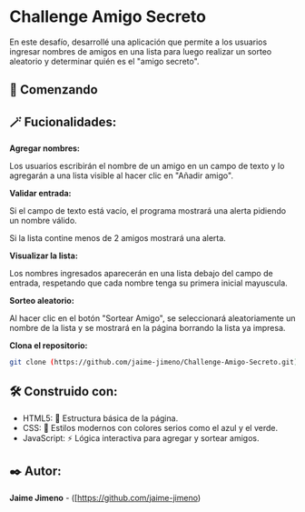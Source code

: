 # Challenge Amigo Secreto

En este desafío, desarrollé una aplicación que permite a los usuarios ingresar nombres de amigos en una lista para luego realizar un sorteo aleatorio y determinar quién es el "amigo secreto".

## 🚀 Comenzando 

## 🪄 Fucionalidades:

**Agregar nombres:**

Los usuarios escribirán el nombre de un amigo en un campo de texto y lo agregarán a una lista visible al hacer clic en "Añadir amigo".

**Validar entrada:**

Si el campo de texto está vacío, el programa mostrará una alerta pidiendo un nombre válido.

Si la lista contine menos de 2 amigos mostrará una alerta.

**Visualizar la lista:**

Los nombres ingresados aparecerán en una lista debajo del campo de entrada, respetando que cada nombre tenga su primera inicial mayuscula.

**Sorteo aleatorio:**

Al hacer clic en el botón "Sortear Amigo", se seleccionará aleatoriamente un nombre de la lista y se mostrará en la página borrando la lista ya impresa.

**Clona el repositorio:**
```bash
git clone (https://github.com/jaime-jimeno/Challenge-Amigo-Secreto.git)
```
## 🛠️ Construido con:

- HTML5: 📜 Estructura básica de la página.
- CSS: 🎨 Estilos modernos con colores serios como el azul y el verde.
- JavaScript: ⚡ Lógica interactiva para agregar y sortear amigos.

## ✒️ Autor:

**Jaime Jimeno** - ([https://github.com/jaime-jimeno)





